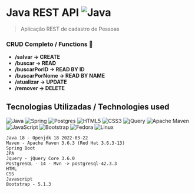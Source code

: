 # Java REST API  ![Java](https://img.shields.io/badge/java-%23ED8B00.svg?style=for-the-badge&logo=java&logoColor=white)
> Aplicação REST de cadastro de Pessoas

### CRUD Completo / Functions :maple_leaf: <br/>
* **/salvar -> CREATE**
* **/buscar -> READ** 
* **/buscarPorID -> READ BY ID**
* **/buscarPorNome -> READ BY NAME**
* **/atualizar -> UPDATE**
* **/remover -> DELETE**


## Tecnologias Utilizadas /  Technologies used  

![Java](https://img.shields.io/badge/java-%23ED8B00.svg?style=for-the-badge&logo=java&logoColor=white)
![Spring](https://img.shields.io/badge/spring-%236DB33F.svg?style=for-the-badge&logo=spring&logoColor=white)
![Postgres](https://img.shields.io/badge/postgres-%23316192.svg?style=for-the-badge&logo=postgresql&logoColor=white)
![HTML5](https://img.shields.io/badge/html5-%23E34F26.svg?style=for-the-badge&logo=html5&logoColor=white)
![CSS3](https://img.shields.io/badge/css3-%231572B6.svg?style=for-the-badge&logo=css3&logoColor=white)
![jQuery](https://img.shields.io/badge/jquery-%230769AD.svg?style=for-the-badge&logo=jquery&logoColor=white)
![Apache Maven](https://img.shields.io/badge/Apache%20Maven-C71A36?style=for-the-badge&logo=Apache%20Maven&logoColor=white)
![JavaScript](https://img.shields.io/badge/javascript-%23323330.svg?style=for-the-badge&logo=javascript&logoColor=%23F7DF1E)
![Bootstrap](https://img.shields.io/badge/bootstrap-%23563D7C.svg?style=for-the-badge&logo=bootstrap&logoColor=white)
![Fedora](https://img.shields.io/badge/Fedora-294172?style=for-the-badge&logo=fedora&logoColor=white)
![Linux](https://img.shields.io/badge/Linux-FCC624?style=for-the-badge&logo=linux&logoColor=black)
```
Java 18 - Openjdk 18 2022-03-22
Maven - Apache Maven 3.6.3 (Red Hat 3.6.3-13)
Spring Boot
JPA
Jquery - jQuery Core 3.6.0
PostgreSQL - 14 - Mvn -> postgresql-42.3.3
HTML
CSS
Javascript
Bootstrap - 5.1.3
```
